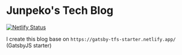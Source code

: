 # Junpeko's Tech Blog

[![Netlify Status](https://api.netlify.com/api/v1/badges/1f312e2c-b247-4b9c-aca3-0406e68e20a1/deploy-status)](https://app.netlify.com/sites/blog-junpeko-com/deploys)

I create this blog base on `https://gatsby-tfs-starter.netlify.app/` (GatsbyJS starter)

